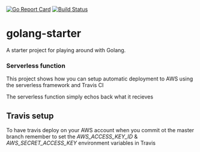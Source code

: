 [![Go Report Card](https://goreportcard.com/badge/github.com/emilhein/golang-serverless-starter)](https://goreportcard.com/report/github.com/emilhein/golang-serverless-starter)
[![Build Status](https://travis-ci.org/emilhein/golang-serverless-starter.svg?branch=master)](https://travis-ci.org/emilhein/golang-serverless-starter)

# golang-starter

A starter project for playing around with Golang.

### Serverless function

This project shows how you can setup automatic deployment to AWS using the serverless framework and Travis CI

The serverless function simply echos back what it recieves

## Travis setup

To have travis deploy on your AWS account when you commit ot the master branch remember to set the _AWS_ACCESS_KEY_ID_ & _AWS_SECRET_ACCESS_KEY_ environment variables in Travis

